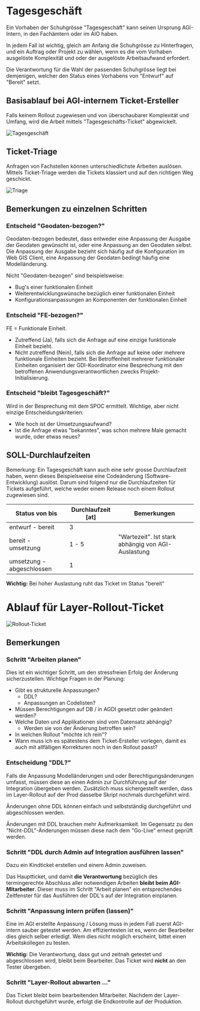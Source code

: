# Tagesgeschäft

Ein Vorhaben der Schuhgrösse "Tagesgeschäft" kann seinen Ursprung AGI-Intern, in den Fachämtern oder im AIO haben.

In jedem Fall ist wichtig, gleich am Anfang die Schuhgrösse zu Hinterfragen, und ein Auftrag oder Projekt zu wählen,
wenn es die vom Vorhaben ausgelöste Komplexität und oder der ausgelöste Arbeitsaufwand erfordert.

Die Verantwortung für die Wahl der passenden Schuhgrösse liegt bei demjenigen, welcher den Status eines Vorhabens
von "Entwurf" auf "Bereit" setzt.

## Basisablauf bei AGI-internem Ticket-Ersteller

Falls keinem Rollout zugewiesen und von überschaubarer Komplexität und Umfang, 
wird die Arbeit mittels "Tagesgeschäfts-Ticket" abgewickelt.

![Tagesgeschäft](puml_output/flow_ticket.png)

## Ticket-Triage

Anfragen von Fachstellen können unterschiedlichste Arbeiten auslösen. Mittels Ticket-Triage werden die Tickets
klassiert und auf den richtigen Weg geschickt.

![Triage](puml_output/flow_triage.png)

## Bemerkungen zu einzelnen Schritten

### Entscheid "Geodaten-bezogen?"

Geodaten-bezogen bedeutet, dass entweder eine Anpassung der Ausgabe der Geodaten gewünscht ist, oder
eine Anpassung an den Geodaten selbst. Die Anpassung der Ausgabe bezieht sich häufig auf die Konfiguration 
im Web GIS Client, eine Anpassung der Geodaten bedingt häufig eine Modelländerung.

Nicht "Geodaten-bezogen" sind beispielsweise:
* Bug's einer funktionalen Einheit
* Weiterentwicklungswünsche bezüglich einer funktionalen Einheit
* Konfigurationsanpassungen an Komponenten der funktionalen Einheit

### Entscheid "FE-bezogen?"

FE = Funktionale Einheit.

* Zutreffend (Ja), falls sich die Anfrage auf eine einzige funktionale Einheit bezieht.
* Nicht zutreffend (Nein), falls sich die Anfrage auf keine oder mehrere funktionale Einheiten bezieht.
Bei Betroffenheit mehrerer funktionaler Einheiten organisiert der GDI-Koordinator eine Besprechung mit
den betroffenen Anwendungsverantwortlichen zwecks Projekt-Initialisierung.

### Entscheid "bleibt Tagesgeschäft?"

Wird in der Besprechung mit dem SPOC ermittelt. Wichtige, aber nicht einzige Entscheidungskriterien:
* Wie hoch ist der Umsetzungsaufwand?
* Ist die Anfrage etwas "bekanntes", was schon mehrere Male gemacht wurde, oder etwas neues?

## SOLL-Durchlaufzeiten

Bemerkung: Ein Tagesgeschäft kann auch eine sehr grosse Durchlaufzeit haben, wenn dieses Beispielsweise
eine Codeänderung (Software-Entwicklung) auslöst. Darum sind folgend nur die Durchlaufzeiten für
Tickets aufgeführt, welche weder einem Release noch einem Rollout zugewiesen sind.

|Status von bis|Durchlaufzeit [at]|Bemerkungen|
|---|---|---|
|entwurf - bereit|3||
|bereit - umsetzung|1 - 5|"Wartezeit". Ist stark abhängig von AGI-Auslastung|
|umsetzung - abgeschlossen|1||

**Wichtig:** Bei hoher Auslastung ruht das Ticket im Status "bereit"

# Ablauf für Layer-Rollout-Ticket

![Rollout-Ticket](puml_output/flow_rollout.png)

## Bemerkungen

### Schritt "Arbeiten planen"

Dies ist ein wichtiger Schritt, um den stressfreien Erfolg der Änderung sicherzustellen. Wichtige Fragen in der Planung:
* Gibt es strukturelle Anpassungen?
    * DDL?
    * Anpassungen an Codelisten?
* Müssen Berechtigungen auf DB / in AGDI gesetzt oder geändert werden?
* Welche Daten und Applikationen sind vom Datensatz abhängig?
    * Werden sie von der Änderung betroffen sein?
* In welchen Rollout "möchte ich rein"?
* Wann muss ich es spätestens dem Ticket-Ersteller vorlegen, damit es auch mit allfälligen
Korrekturen noch in den Rollout passt?

### Entscheidung "DDL?"

Falls die Anpassung Modelländerungen und oder Berechtigungsänderungen umfasst,
müssen diese an einen Admin zur Durchführung auf der Integration übergeben werden.
Zusätzlich muss sichergestellt werden, dass im Layer-Rollout auf der Prod
dasselbe Skript nochmals durchgeführt wird.

Änderungen ohne DDL können einfach und selbstständig durchgeführt 
und abgeschlossen werden.

Änderungen mit DDL brauchen mehr Aufmerksamkeit. Im Gegensatz zu den 
"Nicht-DDL"-Änderungen müssen diese nach dem "Go-Live" erneut geprüft 
werden.

### Schritt "DDL durch Admin auf Integration ausführen lassen"

Dazu ein Kindticket erstellen und einem Admin zuweisen. 

Das Hauptticket, und damit **die Verantwortung** bezüglich des 
termingerechte Abschluss aller notwendigen Arbeiten **bleibt beim AGI-Mitarbeiter**. Dieser muss im Schritt "Arbeit planen"
ein entsprechendes Zeitfenster für das Ausführen der DDL's auf der Integration einplanen. 

### Schritt "Anpassung intern prüfen (lassen)"

Eine im AGI erstellte Anpassung / Lösung muss in jedem Fall zuerst AGI-intern sauber getestet werden.
Am effizientesten ist es, wenn der Bearbeiter dies gleich selber erledigt. Wem dies nicht möglich erscheint, 
bittet einen Arbeitskollegen zu testen.

**Wichtig:** Die Verantwortung, dass gut und zeitnah getestet und abgeschlossen wird, bleibt beim Bearbeiter.
Das Ticket wird **nicht** an den Tester übergeben.

### Schritt "Layer-Rollout abwarten ..."

Das Ticket bleibt beim bearbeitenden Mitarbeiter. Nachdem der Layer-Rollout durchgeführt wurde, erfolgt 
die Endkontrolle auf der Produktion.
